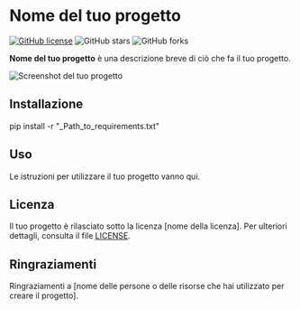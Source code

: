 # Nome del tuo progetto

[![GitHub license](https://img.shields.io/github/license/your-username/your-repository.svg)](https://github.com/your-username/your-repository/blob/master/LICENSE)
![GitHub stars](https://img.shields.io/github/stars/your-username/your-repository.svg?style=popout)
![GitHub forks](https://img.shields.io/github/forks/your-username/your-repository.svg?style=popout)

**Nome del tuo progetto** è una descrizione breve di ciò che fa il tuo progetto.

![Screenshot del tuo progetto](../img/screenshot.png)

## Installazione

pip install -r "_Path_to_requirements.txt"

## Uso

Le istruzioni per utilizzare il tuo progetto vanno qui.

## Licenza

Il tuo progetto è rilasciato sotto la licenza [nome della licenza]. Per ulteriori dettagli, consulta il file [LICENSE](LICENSE).

## Ringraziamenti

Ringraziamenti a [nome delle persone o delle risorse che hai utilizzato per creare il progetto].
